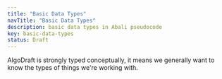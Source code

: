 ```yaml
---
title: "Basic Data Types"
navTitle: "Basic Data Types"
description: basic data types in Abali pseudocode
key: basic-data-types
status: Draft
---
```


AlgoDraft is strongly typed conceptually, it means we generally want to know the types of things we're working with.

